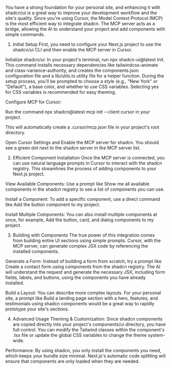 You have a strong foundation for your personal site, and enhancing it with shadcn/ui is a great way to improve your development workflow and the site's quality. Since you're using Cursor, the Model Context Protocol (MCP) is the most efficient way to integrate shadcn. The MCP server acts as a bridge, allowing the AI to understand your project and add components with simple commands.

1. Initial Setup
First, you need to configure your Next.js project to use the shadcn/ui CLI and then enable the MCP server in Cursor.

Initialize shadcn/ui: In your project's terminal, run npx shadcn-ui@latest init. This command installs necessary dependencies like tailwindcss-animate and class-variance-authority, and creates the components.json configuration file and a lib/utils.ts utility file for a helper function. During the setup process, you'll be prompted to choose a style (e.g., "New York" or "Default"), a base color, and whether to use CSS variables. Selecting yes for CSS variables is recommended for easy theming.



Configure MCP for Cursor:

Run the command npx shadcn@latest mcp init --client cursor in your project.

This will automatically create a .cursor/mcp.json file in your project's root directory.

Open Cursor Settings and Enable the MCP server for shadcn. You should see a green dot next to the shadcn server in the MCP server list.

2. Efficient Component Installation
Once the MCP server is connected, you can use natural language prompts in Cursor to interact with the shadcn registry. This streamlines the process of adding components to your Next.js project.

View Available Components: Use a prompt like Show me all available components in the shadcn registry to see a list of components you can use.

Install a Component: To add a specific component, use a direct command like Add the button component to my project.

Install Multiple Components: You can also install multiple components at once, for example, Add the button, card, and dialog components to my project.

3. Building with Components
The true power of this integration comes from building entire UI sections using simple prompts. Cursor, with the MCP server, can generate complex JSX code by referencing the installed components.

Generate a Form: Instead of building a form from scratch, try a prompt like Create a contact form using components from the shadcn registry. The AI will understand the request and generate the necessary JSX, including form fields, labels, and buttons, using the components you have already installed.

Build a Layout: You can describe more complex layouts. For your personal site, a prompt like Build a landing page section with a hero, features, and testimonials using shadcn components would be a great way to rapidly prototype your site's sections.

4. Advanced Usage
Theming & Customization: Since shadcn components are copied directly into your project's components/ui directory, you have full control. You can modify the Tailwind classes within the component's .tsx file or update the global CSS variables to change the theme system-wide.

Performance: By using shadcn, you only install the components you need, which keeps your bundle size minimal. Next.js's automatic code splitting will ensure that components are only loaded when they are needed.